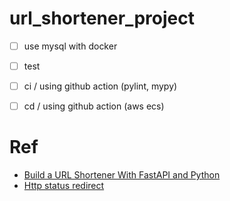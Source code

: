 # url_shortener_project
- [ ] use mysql with docker
- [ ] test
- [ ] ci / using github action (pylint, mypy)
- [ ] cd / using github action (aws ecs)


# Ref
- [Build a URL Shortener With FastAPI and Python](https://realpython.com/build-a-python-url-shortener-with-fastapi/)
- [Http status redirect](https://kinsta.com/knowledgebase/307-redirect/)
